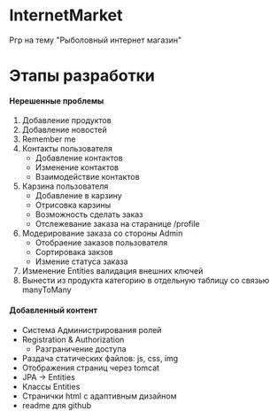 # InternetMarket
Ргр на тему "Рыболовный интернет магазин"

# Этапы разработки
#### Нерешенные проблемы
1. Добавление продуктов
2. Добавление новостей
3. Remember me
4. Контакты пользователя
    * Добавление контактов
    * Изменение контактов
    * Взаимодействие контактов
5. Карзина пользователя
    * Добавление в карзину
    * Отрисовка карзины
    * Возможность сделать заказ
    * Отслежевание заказа на старанице /profile
6. Модерирование заказа со стороны Admin
    * Отобраение заказов пользователя
    * Сортировака закзов
    * Измение статуса заказа
7. Изменение Entities валидация внешних ключей
8. Вынести из продукта категорию в отдельную таблицу со связью manyToMany
    
#### Добавленный контент
* Система Администрирования ролей
* Registration & Authorization
    * Разграничение доступа
* Раздача статических файлов: js, css, img
* Отображения страниц через tomcat 
* JPA -> Entities
* Классы Entities
* Странички html с адаптивным дизайном
* readme для github

